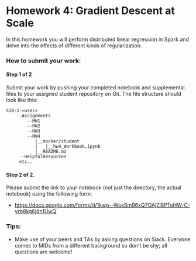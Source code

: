 # Homework 4: Gradient Descent at Scale

In this homework you will perform distributed linear regression in Spark and delve into the effects of different kinds of regularization.

### How to submit your work:
#### Step 1 of 2

Submit your work by pushing your completed notebook and supplemental files to your assigned student repository on Git. The file structure should look like this:

```
S18-1-<user>
    --Assignments
        --HW1
        --HW2
        --HW3
        --HW4
           |__docker/student
           |   |__hw4_Workbook.ipynb
           |__README.md
     --HelpfulResources
     etc..
```

#### Step 2 of 2.
Please submit the link to your notebook (not just the directory, the actual notebook) using the following form:
-  https://docs.google.com/forms/d/1kwp--WoxSm96xQ7OAjZl8PTeHW-C-yrb8kg6jdn1UwQ

### Tips:
* Make use of your peers and TAs by asking questions on Slack. Everyone comes to MIDs from a different background so don't be shy; all questions are welcome!
